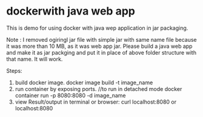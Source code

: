 # dockerwith java web app 
This is demo for using docker with java wep application in jar packaging.


Note : I removed ogiringl jar file with simple jar
with same name file because it was more than 10 MB, as it was web app jar. Please build a java web app and make it as jar packging and put it in place of above folder structure with that name. It will work. 

Steps: 
1. build docker image. 
	docker image build -t image_name
2. run container by exposing ports. //to run in detached mode
        docker container run -p 8080:8080 -d  image_name
3. view Result/output in terminal or browser:
        curl localhost:8080 or
        localhost:8080
